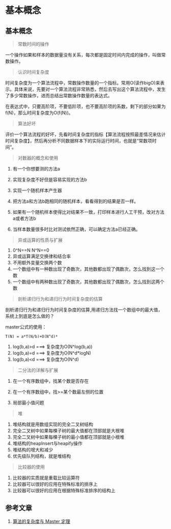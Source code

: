 # 基本概念

## 基本概念

> 常数时间的操作

一个操作如果和样本的数据量没有关系，每次都是固定时间内完成的操作，叫做常数操作。

> 认识时间复杂度

时间复杂度为一个算法流程中，常数操作数量的一个指标。常用O(读作bigO)来表示。具体来说，先要对一个算法流程非常熟悉，然后去写出这个算法流程中，发生了多少常数操作，进而总结出常数操作数量的表达式。

在表达式中，只要高阶项，不要低阶项，也不要高阶项的系数，剩下的部分如果为f(N)，那么时间复杂度为O(f(N))。

> 算法好坏

评价一个算法流程的好坏，先看时间复杂度的指标【算法流程按照最差情况来估计时间复杂度】，然后再分析不同数据样本下的实际运行时间，也就是“常数项时间”。

> 对数器的概念和使用

1. 有一个你想要测的方法a

2. 实现复杂度不好但是容易实现的方法b

3. 实现一个随机样本产生器
4. 把方法a和方法b跑相同的随机样本，看看得到的结果是否一样。
5. 如果有一个随机样本使得比对结果不一致，打印样本进行人工干预，改对方法a或者方法b
6. 当样本数量很多时比对测试依然正确，可以确定方法a已经正确。

> 异或运算的性质与扩展

1. 0^N==N	N^N==0
2. 异或运算满足交换律和结合率
3. 不用额外变量交换两个数
4. 一个数组中有一种数出现了奇数次，其他数都出现了偶数次，怎么找到这一个数
5. 一个数组中有两种数出现了奇数次，其他数都出现了偶数次，怎么找到这两个数

> 剖析递归行为和递归行为时间复杂度的估算

剖析递归行为和递归行为时间复杂度的估算,用递归方法找一个数组中的最大值，系统上到底是怎么做的？

master公式的使用：

`T(N) = a*T(N/b)+O(N^d)*`

1. log(b,a)>d	===>	复杂度为O(N^log(b,a))
2. log(b,a)=d	===>	复杂度为O(N^d*logN)
3. log(b,a)<d	===>	复杂度为O(N^d)

> 二分法的详解与扩展

1. 在一个有序数组中，找某个数是否存在

2. 在一个有序数组中，找>=某个数最左侧的位置

3. 局部最小值问题

> 堆

1. 堆结构就是用数组实现的完全二叉树结构
2. 完全二叉树中如果每棵子树的最大值都在顶部就是大根堆
3. 完全二叉树中如果每棵子树的最小值都在顶部就是小根堆
4. 堆结构的heapInsert与heapify操作
5. 堆结构的增大和减少
6. 优先级队列结构，就是堆结构

> 比较器的使用

1. 比较器的实质就是重载比较运算符
2. 比较器可以很好的应用在特殊标准的排序上
3. 比较器可以很好的应用在根据特殊标准排序的结构上

## 参考文章

1. [算法的复杂度与 Master 定理](https://blog.gocalf.com/algorithm-complexity-and-master-theorem)

